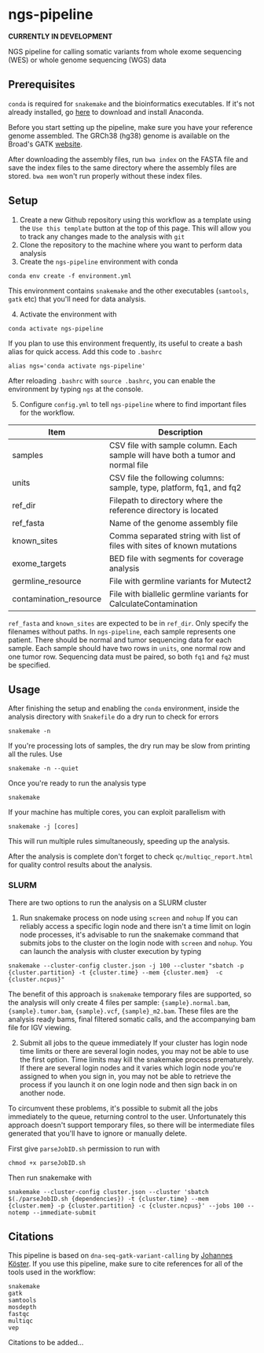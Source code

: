 # ngs-pipeline
**CURRENTLY IN DEVELOPMENT**

NGS pipeline for calling somatic variants from whole exome sequencing (WES)
or whole genome sequencing (WGS) data

## Prerequisites
`conda` is required for `snakemake` and the bioinformatics executables.
If it's not already installed, go [here](https://www.anaconda.com/distribution/) 
to download and install Anaconda.

Before you start setting up the pipeline, make sure you have your reference genome assembled.
The GRCh38 (hg38) genome is available on the Broad's
GATK [website](https://software.broadinstitute.org/gatk/download/bundle). 

After downloading the assembly files, run `bwa index` on the FASTA file and save the
index files to the same directory where the assembly files are stored. `bwa mem` won't
run properly without these index files.

## Setup

1. Create a new Github repository using this workflow as a template using the `Use this template` button
at the top of this page. This will allow you to track any changes made to the analysis with `git`
2. Clone the repository to the machine where you want to perform data analysis
3. Create the `ngs-pipeline` 
environment with conda
```
conda env create -f environment.yml
```
This environment contains `snakemake` and the other executables (`samtools`, `gatk` etc) that you'll
need for data analysis.

4. Activate the environment with
```
conda activate ngs-pipeline
```
If you plan to use this environment frequently, its useful to create a bash alias for quick access.
Add this code to `.bashrc`
```
alias ngs='conda activate ngs-pipeline'
```
After reloading `.bashrc` with `source .bashrc`, you can enable the environment by typing `ngs` at the console.

5. Configure `config.yml` to tell `ngs-pipeline` where to find important files for the workflow.

| Item                   | Description                                                                          |
|------------------------|--------------------------------------------------------------------------------------|
| samples                | CSV file with sample column. Each sample will have both a tumor and normal file      |
| units                  | CSV file the following columns: sample, type, platform, fq1, and fq2                 |
| ref_dir                | Filepath to directory where the reference directory is located                       |
| ref_fasta              | Name of the genome assembly file                                                     |
| known_sites            | Comma separated string with list of files with sites of known mutations              |
| exome_targets          | BED file with segments for coverage analysis                                         |
| germline_resource      | File with germline variants for Mutect2                                              |
| contamination_resource | File with biallelic germline variants for CalculateContamination                     |

`ref_fasta` and `known_sites` are expected to be in `ref_dir`. Only specify the filenames without paths.
In `ngs-pipeline`, each sample represents one patient. There should be normal and tumor sequencing data for each
sample. Each sample should have two rows in `units`, one normal row and one tumor row. Sequencing data must be
paired, so both `fq1` and `fq2` must be specified.


## Usage
After finishing the setup and enabling the `conda` environment, inside the analysis directory with
`Snakefile` do a dry run to check for errors
```
snakemake -n
```
If you're processing lots of samples, the dry run may be slow from printing all the rules. Use
```
snakemake -n --quiet
```
Once you're ready to run the analysis type
```
snakemake
```
If your machine has multiple cores, you can exploit parallelism with
```
snakemake -j [cores]
```
This will run multiple rules simultaneously, speeding up the analysis.

After the analysis is complete don't forget to check `qc/multiqc_report.html` for
quality control results about the analysis.

### SLURM
There are two options to run the analysis on a SLURM cluster

1. Run snakemake process on node using `screen` and `nohup`
If you can reliably access a specific login node and there isn't a time limit
on login node processes, it's advisable to run the snakemake command that submits jobs
to the cluster on the login node with `screen` and `nohup`.
You can launch the analysis with cluster execution by typing
```
snakemake --cluster-config cluster.json -j 100 --cluster "sbatch -p {cluster.partition} -t {cluster.time} --mem {cluster.mem}  -c {cluster.ncpus}"
```
The benefit of this approach is `snakemake` temporary files are supported, so the analysis will
only create 4 files per sample: `{sample}.normal.bam`, `{sample}.tumor.bam`, `{sample}.vcf`, `{sample}_m2.bam`.
These files are the analysis ready bams, final filtered somatic calls, and the accompanying bam file 
for IGV viewing.

2. Submit all jobs to the queue immediately 
If your cluster has login node time limits or there are several login nodes, you may not be able to use
the first option. Time limits may kill the snakemake process prematurely. If there are several login nodes
and it varies which login node you're assigned to when you sign in, you may not be able to retrieve the process
if you launch it on one login node and then sign back in on another node.

To circumvent these problems, it's possible to submit all the jobs immediately to the queue,
returning control to the user. Unfortunately this approach doesn't support temporary files, so there will
be  intermediate files generated that you'll have to ignore or manually delete.


First give `parseJobID.sh` permission to run with
```
chmod +x parseJobID.sh
```

Then run snakemake with
```
snakemake --cluster-config cluster.json --cluster 'sbatch $(./parseJobID.sh {dependencies}) -t {cluster.time} --mem {cluster.mem} -p {cluster.partition} -c {cluster.ncpus}' --jobs 100 --notemp --immediate-submit
```


## Citations
This pipeline is based on `dna-seq-gatk-variant-calling` by 
[Johannes Köster](https://github.com/snakemake-workflows/dna-seq-gatk-variant-calling).
If you use this pipeline, make sure to cite references for all of the tools used in the workflow:
```
snakemake
gatk
samtools
mosdepth
fastqc
multiqc
vep
```
Citations to be added...
